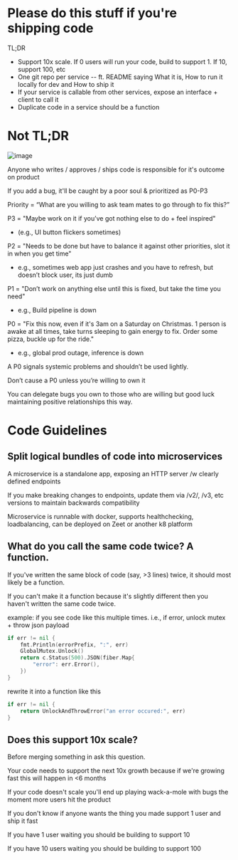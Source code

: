 # Please do this stuff if you're shipping code
TL;DR 
- Support 10x scale. If 0 users will run your code, build to support 1. If 10, support 100, etc 
- One git repo per service
-- ft. README saying What it is, How to run it locally for dev and How to ship it
- If your service is callable from other services, expose an interface + client to call it 
- Duplicate code in a service should be a function 

# Not TL;DR
![image](https://user-images.githubusercontent.com/2851307/182747517-c1ebc6fc-f2f7-4116-a07d-9be9d20db1c7.png)

Anyone who writes / approves / ships code is responsible for it's outcome on product

If you add a bug, it'll be caught by a poor soul & prioritized as P0-P3 

Priority = “What are you willing to ask team mates to go through to fix this?”

P3 = "Maybe work on it if you’ve got nothing else to do + feel inspired" 
- (e.g., UI button flickers sometimes)

P2 = "Needs to be done but have to balance it against other priorities, slot it in when you get time"
- e.g., sometimes web app just crashes and you have to refresh, but doesn’t block user, its just dumb

P1 = "Don’t work on anything else until this is fixed, but take the time you need"
- e.g., Build pipeline is down

P0 = "Fix this now, even if it's 3am on a Saturday on Christmas. 1 person is awake at all times, take turns sleeping to gain energy to fix. Order some pizza, buckle up for the ride."
- e.g., global prod outage, inference is down

A P0 signals systemic problems and shouldn’t be used lightly.

Don’t cause a P0 unless you’re willing to own it

You can delegate bugs you own to those who are willing but good luck maintaining positive relationships this way. 

# Code Guidelines

## Split logical bundles of code into microservices
A microservice is a standalone app, exposing an HTTP server /w clearly defined endpoints

If you make breaking changes to endpoints, update them via /v2/, /v3, etc versions to maintain backwards compatibility

Microservice is runnable with docker, supports healthchecking, loadbalancing, can be deployed on Zeet or another k8 platform

## What do you call the same code twice? A function.
If you've written the same block of code (say, >3 lines) twice, it should most likely be a function.

If you can't make it a function because it's slightly different then you haven't written the same code twice. 

example: if you see code like this multiple times. i.e., if error, unlock mutex + throw json payload 
```go
if err != nil {
	fmt.Println(errorPrefix, ":", err)
	GlobalMutex.Unlock()
	return c.Status(500).JSON(fiber.Map{
		"error": err.Error(),
	})
}
```
rewrite it into a function like this
```go
if err != nil {
	return UnlockAndThrowError("an error occured:", err)
}
```

## Does this support 10x scale?

Before merging something in ask this question. 

Your code needs to support the next 10x growth because if we're growing fast this will happen in <6 months

If your code doesn't scale you'll end up playing wack-a-mole with bugs the moment more users hit the product

If you don't know if anyone wants the thing you made support 1 user and ship it fast

If you have 1 user waiting you should be building to support 10

If you have 10 users waiting you should be building to support 100
